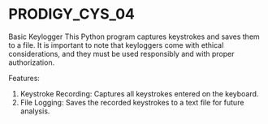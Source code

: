 # PRODIGY_CYS_04
Basic Keylogger
This Python program captures keystrokes and saves them to a file. It is important to note that keyloggers come with ethical considerations, and they must be used responsibly and with proper authorization.

Features:
1. Keystroke Recording: Captures all keystrokes entered on the keyboard.
2. File Logging: Saves the recorded keystrokes to a text file for future analysis.
